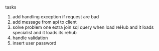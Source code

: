 
tasks

1) add handling exception if request are bad
2) add message from api to client
3) solve problem one extra join sql query when load reHub and it loads specialist and it loads its rehub
4) handle validation
5) insert user password